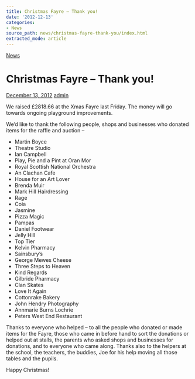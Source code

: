 ```yaml
---
title: Christmas Fayre – Thank you!
date: '2012-12-13'
categories:
- News
source_path: news/christmas-fayre-thank-you/index.html
extracted_mode: article
---
```

[News](/news/)

# Christmas Fayre – Thank you!

[December 13, 2012](/news/christmas-fayre-thank-you/) [admin](author/admin/)

We raised £2818.66 at the Xmas Fayre last Friday. The money will go towards ongoing playground improvements.

We’d like to thank the following people, shops and businesses who donated items for the raffle and auction –

- Martin Boyce
- Theatre Studio
- Ian Campbell
- Play, Pie and a Pint at Oran Mor
- Royal Scottish National Orchestra
- An Clachan Cafe
- House for an Art Lover
- Brenda Muir
- Mark Hill Hairdressing
- Rage
- Coia
- Jasmine
- Pizza Magic
- Pampas
- Daniel Footwear
- Jelly Hill
- Top Tier
- Kelvin Pharmacy
- Sainsbury’s
- George Mewes Cheese
- Three Steps to Heaven
- Kind Regards
- Gilbride Pharmacy
- Clan Skates
- Love It Again
- Cottonrake Bakery
- John Hendry Photography
- Annmarie Burns Lochrie
- Peters West End Restaurant

Thanks to everyone who helped – to all the people who donated or made items for the Fayre, those who came in before hand to sort the donations or helped out at stalls, the parents who asked shops and businesses for donations, and to everyone who came along. Thanks also to the helpers at the school, the teachers, the buddies, Joe for his help moving all those tables and the pupils.

Happy Christmas!
